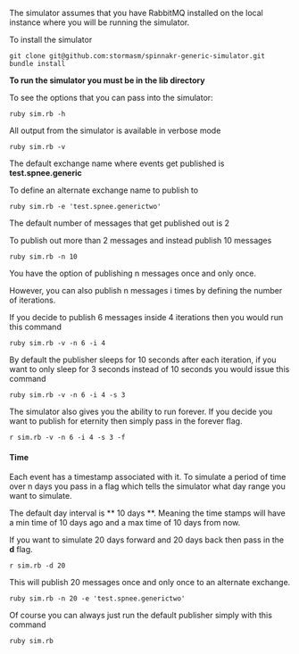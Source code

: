 The simulator assumes that you have RabbitMQ installed on the local
instance where you will be running the simulator.

To install the simulator

```
git clone git@github.com:stormasm/spinnakr-generic-simulator.git
bundle install
```

**To run the simulator you must be in the lib directory**

To see the options that you can pass into the simulator:

```
ruby sim.rb -h
```

All output from the simulator is available in verbose mode

```
ruby sim.rb -v
```

The default exchange name where events get published is **test.spnee.generic**

To define an alternate exchange name to publish to

```
ruby sim.rb -e 'test.spnee.generictwo'
```

The default number of messages that get published out is 2

To publish out more than 2 messages and instead publish 10 messages

```
ruby sim.rb -n 10
```

You have the option of publishing n messages once and only once.

However, you can also publish n messages i times by defining the number of iterations.

If you decide to publish 6 messages inside 4 iterations then you would run this command

```
ruby sim.rb -v -n 6 -i 4
```

By default the publisher sleeps for 10 seconds after each iteration, if you want to only
sleep for 3 seconds instead of 10 seconds you would issue this command

```
ruby sim.rb -v -n 6 -i 4 -s 3
```

The simulator also gives you the ability to run forever.  If you decide you want to publish for
eternity then simply pass in the forever flag.

```
r sim.rb -v -n 6 -i 4 -s 3 -f
```

#### Time

Each event has a timestamp associated with it.  To simulate a period of time over n days you pass
in a flag which tells the simulator what day range you want to simulate.

The default day interval is ** 10 days **.  Meaning the time stamps will have a min time
of 10 days ago and a max time of 10 days from now.

If you want to simulate 20 days forward and 20 days back then pass in the **d** flag.

```
r sim.rb -d 20
```

This will publish 20 messages once and only once to an alternate exchange.

```
ruby sim.rb -n 20 -e 'test.spnee.generictwo'
```

Of course you can always just run the default publisher simply with this command

```
ruby sim.rb
```

